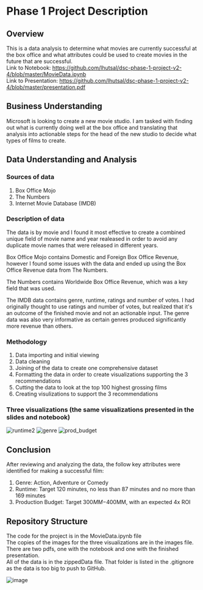 # Phase 1 Project Description

## Overview
This is a data analysis to determine what movies are currently successful at the box office and what attributes could be used to create movies in the future that are successful.<br>
Link to Notebook: https://github.com/lhutsal/dsc-phase-1-project-v2-4/blob/master/MovieData.ipynb
<br>
Link to Presentation: https://github.com/lhutsal/dsc-phase-1-project-v2-4/blob/master/presentation.pdf

## Business Understanding
Microsoft is looking to create a new movie studio. I am tasked with finding out what is currently doing well at the box office and translating that analysis into actionable steps for the head of the new studio to decide what types of films to create.

## Data Understanding and Analysis
### Sources of data
1. Box Office Mojo
2. The Numbers
3. Internet Movie Database (IMDB)

### Description of data
The data is by movie and I found it most effective to create a combined unique field of movie name and year realeased in order to avoid any duplicate movie names that were released in different years.

Box Office Mojo contains Domestic and Foreign Box Office Revenue, however I found some issues with the data and ended up using the Box Office Revenue data from The Numbers.

The Numbers contains Worldwide Box Office Revenue, which was a key field that was used.

The IMDB data contains genre, runtime, ratings and number of votes. I had originally thought to use ratings and number of votes, but realized that it's an outcome of the finished movie and not an actionable input. The genre data was also very informative as certain genres produced significantly more revenue than others.

### Methodology
1. Data importing and initial viewing
2. Data cleaning 
3. Joining of the data to create one comprehensive dataset
4. Formatting the data in order to create visualizations supporting the 3 recommendations
5. Cutting the data to look at the top 100 highest grossing films
6. Creating visulizations to support the 3 recommendations
  
### Three visualizations (the same visualizations presented in the slides and notebook)
![runtime2](https://github.com/lhutsal/dsc-phase-1-project-v2-4/assets/129410801/90637dcd-398f-4c03-a6ba-32dee45b49dc)
![genre](https://github.com/lhutsal/dsc-phase-1-project-v2-4/assets/129410801/86d43841-b3c0-4599-9cff-494160f01d0d)
![prod_budget](https://github.com/lhutsal/dsc-phase-1-project-v2-4/assets/129410801/779320ac-f021-4d09-8b1f-564bda3acc25)

## Conclusion
After reviewing and analyzing the data, the follow key attributes were identified for making a successful film:
1. Genre: Action, Adventure or Comedy
2. Runtime: Target 120 minutes, no less than 87 minutes and no more than 169 minutes
3. Production Budget: Target $300MM-$400MM, with an expected 4x ROI

## Repository Structure
The code for the project is in the MovieData.ipynb file<br>
The copies of the images for the three visualizations are in the images file.<br>
There are two pdfs, one with the notebook and one with the finished presentation.<br>
All of the data is in the zippedData file. That folder is listed in the .gitignore as the data is too big to push to GitHub.

![image](https://github.com/lhutsal/dsc-phase-1-project-v2-4/assets/129410801/58eac9d7-c88f-4652-8f0a-8715a4733cff)
